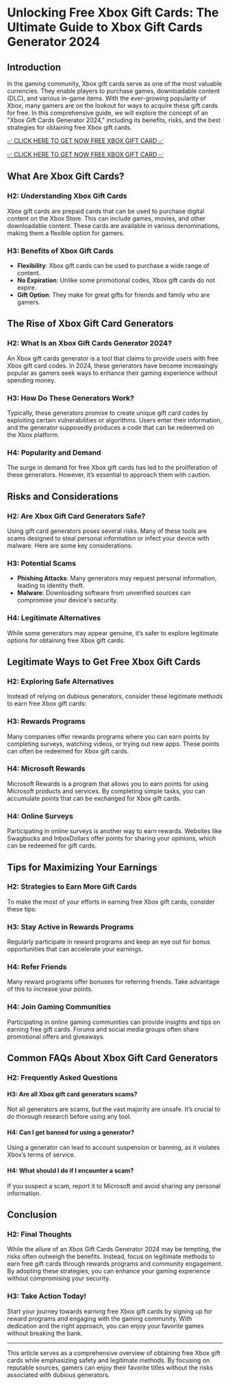 # Unlocking Free Xbox Gift Cards: The Ultimate Guide to Xbox Gift Cards Generator 2024

## Introduction

In the gaming community, Xbox gift cards serve as one of the most valuable currencies. They enable players to purchase games, downloadable content (DLC), and various in-game items. With the ever-growing popularity of Xbox, many gamers are on the lookout for ways to acquire these gift cards for free. In this comprehensive guide, we will explore the concept of an "Xbox Gift Cards Generator 2024," including its benefits, risks, and the best strategies for obtaining free Xbox gift cards.

[✅ CLICK HERE TO GET NOW FREE XBOX GIFT CARD ✅](https://todaylink.site/freegiftcard/)

[✅ CLICK HERE TO GET NOW FREE XBOX GIFT CARD ✅](https://todaylink.site/freegiftcard/)

## What Are Xbox Gift Cards?

### H2: Understanding Xbox Gift Cards

Xbox gift cards are prepaid cards that can be used to purchase digital content on the Xbox Store. This can include games, movies, and other downloadable content. These cards are available in various denominations, making them a flexible option for gamers.

### H3: Benefits of Xbox Gift Cards

- **Flexibility**: Xbox gift cards can be used to purchase a wide range of content.
- **No Expiration**: Unlike some promotional codes, Xbox gift cards do not expire.
- **Gift Option**: They make for great gifts for friends and family who are gamers.

## The Rise of Xbox Gift Card Generators

### H2: What Is an Xbox Gift Cards Generator 2024?

An Xbox gift cards generator is a tool that claims to provide users with free Xbox gift card codes. In 2024, these generators have become increasingly popular as gamers seek ways to enhance their gaming experience without spending money.

### H3: How Do These Generators Work?

Typically, these generators promise to create unique gift card codes by exploiting certain vulnerabilities or algorithms. Users enter their information, and the generator supposedly produces a code that can be redeemed on the Xbox platform.

### H4: Popularity and Demand

The surge in demand for free Xbox gift cards has led to the proliferation of these generators. However, it’s essential to approach them with caution.

## Risks and Considerations

### H2: Are Xbox Gift Card Generators Safe?

Using gift card generators poses several risks. Many of these tools are scams designed to steal personal information or infect your device with malware. Here are some key considerations:

### H3: Potential Scams

- **Phishing Attacks**: Many generators may request personal information, leading to identity theft.
- **Malware**: Downloading software from unverified sources can compromise your device's security.

### H4: Legitimate Alternatives

While some generators may appear genuine, it’s safer to explore legitimate options for obtaining free Xbox gift cards. 

## Legitimate Ways to Get Free Xbox Gift Cards

### H2: Exploring Safe Alternatives

Instead of relying on dubious generators, consider these legitimate methods to earn free Xbox gift cards:

### H3: Rewards Programs

Many companies offer rewards programs where you can earn points by completing surveys, watching videos, or trying out new apps. These points can often be redeemed for Xbox gift cards.

### H4: Microsoft Rewards

Microsoft Rewards is a program that allows you to earn points for using Microsoft products and services. By completing simple tasks, you can accumulate points that can be exchanged for Xbox gift cards.

### H4: Online Surveys

Participating in online surveys is another way to earn rewards. Websites like Swagbucks and InboxDollars offer points for sharing your opinions, which can be redeemed for gift cards.

## Tips for Maximizing Your Earnings

### H2: Strategies to Earn More Gift Cards

To make the most of your efforts in earning free Xbox gift cards, consider these tips:

### H3: Stay Active in Rewards Programs

Regularly participate in reward programs and keep an eye out for bonus opportunities that can accelerate your earnings.

### H4: Refer Friends

Many reward programs offer bonuses for referring friends. Take advantage of this to increase your points.

### H4: Join Gaming Communities

Participating in online gaming communities can provide insights and tips on earning free gift cards. Forums and social media groups often share promotional offers and giveaways.

## Common FAQs About Xbox Gift Card Generators

### H2: Frequently Asked Questions

#### H3: Are all Xbox gift card generators scams?

Not all generators are scams, but the vast majority are unsafe. It’s crucial to do thorough research before using any tool.

#### H4: Can I get banned for using a generator?

Using a generator can lead to account suspension or banning, as it violates Xbox’s terms of service.

#### H4: What should I do if I encounter a scam?

If you suspect a scam, report it to Microsoft and avoid sharing any personal information.

## Conclusion

### H2: Final Thoughts

While the allure of an Xbox Gift Cards Generator 2024 may be tempting, the risks often outweigh the benefits. Instead, focus on legitimate methods to earn free gift cards through rewards programs and community engagement. By adopting these strategies, you can enhance your gaming experience without compromising your security.

### H3: Take Action Today!

Start your journey towards earning free Xbox gift cards by signing up for reward programs and engaging with the gaming community. With dedication and the right approach, you can enjoy your favorite games without breaking the bank.

---

This article serves as a comprehensive overview of obtaining free Xbox gift cards while emphasizing safety and legitimate methods. By focusing on reputable sources, gamers can enjoy their favorite titles without the risks associated with dubious generators.
